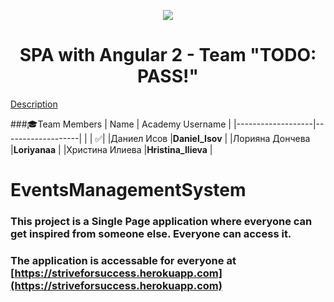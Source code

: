 <p align="center">
<a href="http://academy.telerik.com/">
<img src="https://camo.githubusercontent.com/08ecbe7b67d65cc7c6990787e2836b27b4296f2d/68747470733a2f2f7261772e6769746875622e636f6d2f666c65787472792f54656c6572696b2d41636164656d792f6d61737465722f50726f6772616d6d696e6725323077697468253230432532332f436f6465732f4f746865722f54656c6572696b2e706e67"/>
</a>

<h1 align="center">SPA with Angular 2 - Team "TODO: PASS!"</h1>

[Description](https://github.com/TeamTODOPASS/strive-for-success/blob/master/project-description.md)

###:mortar_board:Team Members
| Name              | Academy Username      	|
|-------------------|-------------------|
|                   | :white_check_mark:|
|Даниел Исов |__Daniel_Isov__	        |
|Лорияна Дончева |__Loriyanaa__            	|
|Христина Илиева |__Hristina_Ilieva__    	 	|

# EventsManagementSystem

### This project is a Single Page application where everyone can get inspired from someone else. Everyone can access it.

### The application is accessable for everyone at [https://striveforsuccess.herokuapp.com](https://striveforsuccess.herokuapp.com)


